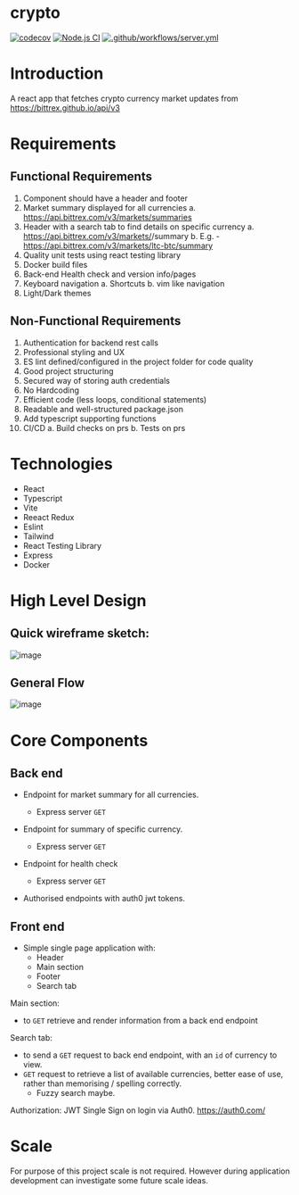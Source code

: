 # crypto

[![codecov](https://codecov.io/gh/matthewcm/crypto/branch/main/graph/badge.svg?token=3XOEVUP6N1)](https://codecov.io/gh/matthewcm/crypto)
[![Node.js CI](https://github.com/matthewcm/crypto/actions/workflows/client.yml/badge.svg)](https://github.com/matthewcm/crypto/actions/workflows/client.yml)
[![.github/workflows/server.yml](https://github.com/matthewcm/crypto/actions/workflows/server.yml/badge.svg?branch=main)](https://github.com/matthewcm/crypto/actions/workflows/server.yml)


# Introduction

A react app that fetches crypto currency market updates from https://bittrex.github.io/api/v3

# Requirements

## Functional Requirements
1. Component should have a header and footer
2. Market summary displayed for all currencies
  a. https://api.bittrex.com/v3/markets/summaries
3. Header with a search tab to find details on specific currency
  a. https://api.bittrex.com/v3/markets/<marketSymbol>/summary
  b. E.g. - https://api.bittrex.com/v3/markets/ltc-btc/summary
4. Quality unit tests using react testing library
5. Docker build files
6. Back-end Health check and version info/pages
7. Keyboard navigation
  a. Shortcuts
  b. vim like navigation
8. Light/Dark themes

## Non-Functional Requirements
1. Authentication for backend rest calls
2. Professional styling and UX
3. ES lint defined/configured in the project folder for code quality
4. Good project structuring
5. Secured way of storing auth credentials
6. No Hardcoding
7. Efficient code (less loops, conditional statements)
8. Readable and well-structured package.json
9. Add typescript supporting functions
10. CI/CD
  a. Build checks on prs
  b. Tests on prs
  
  
# Technologies

- React
- Typescript
- Vite
- Reeact Redux
- Eslint
- Tailwind
- React Testing Library
- Express
- Docker


# High Level Design

## Quick wireframe sketch:
![image](https://user-images.githubusercontent.com/13544609/225100710-ffb5fe93-c6ed-41c7-bbb4-2eecf0491fd4.png)


## General Flow
![image](https://user-images.githubusercontent.com/13544609/225100220-e0911d1b-9ddf-4f4a-9733-1e22448de095.png)

# Core Components
## Back end

- Endpoint for market summary for all currencies.
  - Express server `GET`
- Endpoint for summary of specific currency.
  - Express server `GET`
- Endpoint for health check
  - Express server `GET`

- Authorised endpoints with auth0 jwt tokens.


## Front end

- Simple single page application with:
  - Header
  - Main section
  - Footer
  - Search tab

Main section:
- to `GET` retrieve and render information from a back end endpoint

Search tab:
- to send a `GET` request to back end endpoint, with an `id` of currency to view.
- `GET` request to retrieve a list of available currencies, better ease of use, rather than memorising / spelling correctly.
  - Fuzzy search maybe.
  
Authorization:
JWT Single Sign on login via Auth0. https://auth0.com/


# Scale

For purpose of this project scale is not required. However during application development can investigate some future scale ideas.
  

